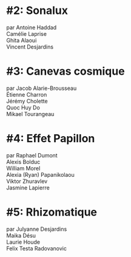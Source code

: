 <h1> #2: Sonalux </h1> 
par Antoine Haddad <br>
Camélie Laprise <br>
Ghita Alaoui <br>
Vincent Desjardins

<h1> #3: Canevas cosmique </h1>
par Jacob Alarie-Brousseau <br>
Étienne Charron <br>
Jérémy Cholette <br>
Quoc Huy Do <br>
Mikael Tourangeau

<h1> #4: Effet Papillon </h1>
par Raphael Dumont <br>
Alexis Bolduc <br>
William Morel <br>
Alexia (Ryan) Papanikolaou <br>
Viktor Zhuravlev <br>
Jasmine Lapierre

<h1> #5: Rhizomatique</h1>
par Julyanne Desjardins <br>
Maika Désu <br>
Laurie Houde <br>
Felix Testa Radovanovic


